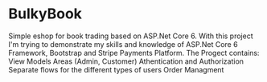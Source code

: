 # BulkyBook
Simple eshop for book trading based on ASP.Net Core 6. With this project I'm trying to demonstrate my skills and knowledge of ASP.Net Core 6
 Framework, Bootstrap and Stripe Payments Platform.
 The Progect contains:
 View Models
 Areas (Admin, Customer)
 Athentication and Authorization
 Separate flows for the different types of users
 Order Managment
 
